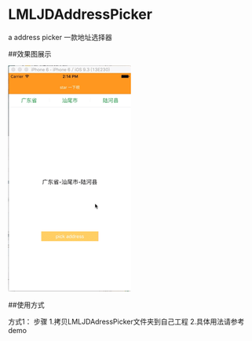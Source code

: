 # LMLJDAddressPicker
a address picker  一款地址选择器


##效果图展示

![img](https://github.com/liaodalin19903/LMLJDAddressPicker/blob/master/LMLJDAddressPicker.gif)

##使用方式

方式1：
步骤
1.拷贝LMLJDAdressPicker文件夹到自己工程
2.具体用法请参考demo

